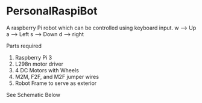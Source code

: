 # PersonalRaspiBot
A raspberry Pi robot which can be controlled using keyboard input.
w --> Up
a --> Left
s --> Down
d --> right

Parts required
  1. Raspberry Pi 3
  2. L298n motor driver
  3. 4 DC Motors with Wheels
  5. M2M, F2F, and M2F jumper wires
  6. Robot Frame to serve as exterior
  
 See Schematic Below
 
